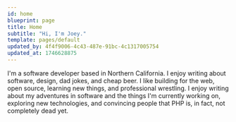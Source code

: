```yaml
---
id: home
blueprint: page
title: Home
subtitle: "Hi, I'm Joey."
template: pages/default
updated_by: 4f4f9006-4c43-487e-91bc-4c1317005754
updated_at: 1746628875
---
```

I'm a software developer based in Northern California. I enjoy writing about software, design, dad jokes, and cheap beer. I like building for the web, open source, learning new things, and professional wrestling. I enjoy writing about my adventures in software and the things I'm currently working on, exploring new technologies, and convincing people that PHP is, in fact, not completely dead yet.